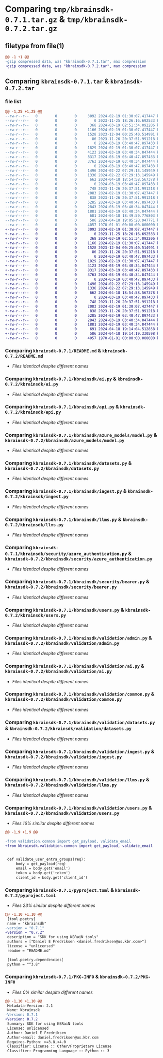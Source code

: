 # Comparing `tmp/kbrainsdk-0.7.1.tar.gz` & `tmp/kbrainsdk-0.7.2.tar.gz`

## filetype from file(1)

```diff
@@ -1 +1 @@
-gzip compressed data, was "kbrainsdk-0.7.1.tar", max compression
+gzip compressed data, was "kbrainsdk-0.7.2.tar", max compression
```

## Comparing `kbrainsdk-0.7.1.tar` & `kbrainsdk-0.7.2.tar`

### file list

```diff
@@ -1,25 +1,25 @@
--rw-r--r--   0        0        0     3092 2024-02-19 01:30:07.417447 kbrainsdk-0.7.1/README.md
--rw-r--r--   0        0        0        0 2023-11-25 18:26:16.692533 kbrainsdk-0.7.1/kbrainsdk/__init__.py
--rw-r--r--   0        0        0      368 2024-03-19 02:51:34.092206 kbrainsdk-0.7.1/kbrainsdk/admin.py
--rw-r--r--   0        0        0     1166 2024-02-19 01:30:07.417447 kbrainsdk-0.7.1/kbrainsdk/ai.py
--rw-r--r--   0        0        0     1528 2023-12-04 00:25:40.514991 kbrainsdk-0.7.1/kbrainsdk/api.py
--rw-r--r--   0        0        0       86 2023-11-26 20:37:51.991218 kbrainsdk-0.7.1/kbrainsdk/apibase.py
--rw-r--r--   0        0        0        0 2024-03-19 03:40:47.897433 kbrainsdk-0.7.1/kbrainsdk/azure_models/__init__.py
--rw-r--r--   0        0        0     1829 2024-02-19 01:30:07.417447 kbrainsdk-0.7.1/kbrainsdk/azure_models/model.py
--rw-r--r--   0        0        0     4123 2024-03-19 03:40:34.047444 kbrainsdk-0.7.1/kbrainsdk/datasets.py
--rw-r--r--   0        0        0     8317 2024-03-19 03:40:47.897433 kbrainsdk-0.7.1/kbrainsdk/ingest.py
--rw-r--r--   0        0        0     3763 2024-03-19 03:40:34.047444 kbrainsdk-0.7.1/kbrainsdk/llms.py
--rw-r--r--   0        0        0        0 2024-03-19 03:40:47.897433 kbrainsdk-0.7.1/kbrainsdk/security/__init__.py
--rw-r--r--   0        0        0     1496 2024-02-22 07:29:13.145949 kbrainsdk-0.7.1/kbrainsdk/security/azure_authentication.py
--rw-r--r--   0        0        0     1336 2024-02-22 07:29:13.145949 kbrainsdk-0.7.1/kbrainsdk/security/bearer.py
--rw-r--r--   0        0        0      662 2024-04-18 18:54:58.567378 kbrainsdk-0.7.1/kbrainsdk/users.py
--rw-r--r--   0        0        0        0 2024-03-19 03:40:47.897433 kbrainsdk-0.7.1/kbrainsdk/validation/__init__.py
--rw-r--r--   0        0        0      748 2023-11-26 20:37:51.991218 kbrainsdk-0.7.1/kbrainsdk/validation/admin.py
--rw-r--r--   0        0        0     2083 2024-02-19 01:30:07.427447 kbrainsdk-0.7.1/kbrainsdk/validation/ai.py
--rw-r--r--   0        0        0      838 2023-11-26 20:37:51.991218 kbrainsdk-0.7.1/kbrainsdk/validation/common.py
--rw-r--r--   0        0        0     5285 2024-03-19 03:40:47.897433 kbrainsdk-0.7.1/kbrainsdk/validation/datasets.py
--rw-r--r--   0        0        0     2843 2024-03-19 03:40:34.047444 kbrainsdk-0.7.1/kbrainsdk/validation/ingest.py
--rw-r--r--   0        0        0     1881 2024-03-19 03:40:34.047444 kbrainsdk-0.7.1/kbrainsdk/validation/llms.py
--rw-r--r--   0        0        0      681 2024-04-18 18:49:59.776803 kbrainsdk-0.7.1/kbrainsdk/validation/users.py
--rw-r--r--   0        0        0      586 2024-04-18 19:05:28.947771 kbrainsdk-0.7.1/pyproject.toml
--rw-r--r--   0        0        0     4057 1970-01-01 00:00:00.000000 kbrainsdk-0.7.1/PKG-INFO
+-rw-r--r--   0        0        0     3092 2024-02-19 01:30:07.417447 kbrainsdk-0.7.2/README.md
+-rw-r--r--   0        0        0        0 2023-11-25 18:26:16.692533 kbrainsdk-0.7.2/kbrainsdk/__init__.py
+-rw-r--r--   0        0        0      368 2024-03-19 02:51:34.092206 kbrainsdk-0.7.2/kbrainsdk/admin.py
+-rw-r--r--   0        0        0     1166 2024-02-19 01:30:07.417447 kbrainsdk-0.7.2/kbrainsdk/ai.py
+-rw-r--r--   0        0        0     1528 2023-12-04 00:25:40.514991 kbrainsdk-0.7.2/kbrainsdk/api.py
+-rw-r--r--   0        0        0       86 2023-11-26 20:37:51.991218 kbrainsdk-0.7.2/kbrainsdk/apibase.py
+-rw-r--r--   0        0        0        0 2024-03-19 03:40:47.897433 kbrainsdk-0.7.2/kbrainsdk/azure_models/__init__.py
+-rw-r--r--   0        0        0     1829 2024-02-19 01:30:07.417447 kbrainsdk-0.7.2/kbrainsdk/azure_models/model.py
+-rw-r--r--   0        0        0     4123 2024-03-19 03:40:34.047444 kbrainsdk-0.7.2/kbrainsdk/datasets.py
+-rw-r--r--   0        0        0     8317 2024-03-19 03:40:47.897433 kbrainsdk-0.7.2/kbrainsdk/ingest.py
+-rw-r--r--   0        0        0     3763 2024-03-19 03:40:34.047444 kbrainsdk-0.7.2/kbrainsdk/llms.py
+-rw-r--r--   0        0        0        0 2024-03-19 03:40:47.897433 kbrainsdk-0.7.2/kbrainsdk/security/__init__.py
+-rw-r--r--   0        0        0     1496 2024-02-22 07:29:13.145949 kbrainsdk-0.7.2/kbrainsdk/security/azure_authentication.py
+-rw-r--r--   0        0        0     1336 2024-02-22 07:29:13.145949 kbrainsdk-0.7.2/kbrainsdk/security/bearer.py
+-rw-r--r--   0        0        0      662 2024-04-18 18:54:58.567378 kbrainsdk-0.7.2/kbrainsdk/users.py
+-rw-r--r--   0        0        0        0 2024-03-19 03:40:47.897433 kbrainsdk-0.7.2/kbrainsdk/validation/__init__.py
+-rw-r--r--   0        0        0      748 2023-11-26 20:37:51.991218 kbrainsdk-0.7.2/kbrainsdk/validation/admin.py
+-rw-r--r--   0        0        0     2083 2024-02-19 01:30:07.427447 kbrainsdk-0.7.2/kbrainsdk/validation/ai.py
+-rw-r--r--   0        0        0      838 2023-11-26 20:37:51.991218 kbrainsdk-0.7.2/kbrainsdk/validation/common.py
+-rw-r--r--   0        0        0     5285 2024-03-19 03:40:47.897433 kbrainsdk-0.7.2/kbrainsdk/validation/datasets.py
+-rw-r--r--   0        0        0     2843 2024-03-19 03:40:34.047444 kbrainsdk-0.7.2/kbrainsdk/validation/ingest.py
+-rw-r--r--   0        0        0     1881 2024-03-19 03:40:34.047444 kbrainsdk-0.7.2/kbrainsdk/validation/llms.py
+-rw-r--r--   0        0        0      691 2024-04-18 19:14:04.512858 kbrainsdk-0.7.2/kbrainsdk/validation/users.py
+-rw-r--r--   0        0        0      586 2024-04-18 19:14:19.330598 kbrainsdk-0.7.2/pyproject.toml
+-rw-r--r--   0        0        0     4057 1970-01-01 00:00:00.000000 kbrainsdk-0.7.2/PKG-INFO
```

### Comparing `kbrainsdk-0.7.1/README.md` & `kbrainsdk-0.7.2/README.md`

 * *Files identical despite different names*

### Comparing `kbrainsdk-0.7.1/kbrainsdk/ai.py` & `kbrainsdk-0.7.2/kbrainsdk/ai.py`

 * *Files identical despite different names*

### Comparing `kbrainsdk-0.7.1/kbrainsdk/api.py` & `kbrainsdk-0.7.2/kbrainsdk/api.py`

 * *Files identical despite different names*

### Comparing `kbrainsdk-0.7.1/kbrainsdk/azure_models/model.py` & `kbrainsdk-0.7.2/kbrainsdk/azure_models/model.py`

 * *Files identical despite different names*

### Comparing `kbrainsdk-0.7.1/kbrainsdk/datasets.py` & `kbrainsdk-0.7.2/kbrainsdk/datasets.py`

 * *Files identical despite different names*

### Comparing `kbrainsdk-0.7.1/kbrainsdk/ingest.py` & `kbrainsdk-0.7.2/kbrainsdk/ingest.py`

 * *Files identical despite different names*

### Comparing `kbrainsdk-0.7.1/kbrainsdk/llms.py` & `kbrainsdk-0.7.2/kbrainsdk/llms.py`

 * *Files identical despite different names*

### Comparing `kbrainsdk-0.7.1/kbrainsdk/security/azure_authentication.py` & `kbrainsdk-0.7.2/kbrainsdk/security/azure_authentication.py`

 * *Files identical despite different names*

### Comparing `kbrainsdk-0.7.1/kbrainsdk/security/bearer.py` & `kbrainsdk-0.7.2/kbrainsdk/security/bearer.py`

 * *Files identical despite different names*

### Comparing `kbrainsdk-0.7.1/kbrainsdk/users.py` & `kbrainsdk-0.7.2/kbrainsdk/users.py`

 * *Files identical despite different names*

### Comparing `kbrainsdk-0.7.1/kbrainsdk/validation/admin.py` & `kbrainsdk-0.7.2/kbrainsdk/validation/admin.py`

 * *Files identical despite different names*

### Comparing `kbrainsdk-0.7.1/kbrainsdk/validation/ai.py` & `kbrainsdk-0.7.2/kbrainsdk/validation/ai.py`

 * *Files identical despite different names*

### Comparing `kbrainsdk-0.7.1/kbrainsdk/validation/common.py` & `kbrainsdk-0.7.2/kbrainsdk/validation/common.py`

 * *Files identical despite different names*

### Comparing `kbrainsdk-0.7.1/kbrainsdk/validation/datasets.py` & `kbrainsdk-0.7.2/kbrainsdk/validation/datasets.py`

 * *Files identical despite different names*

### Comparing `kbrainsdk-0.7.1/kbrainsdk/validation/ingest.py` & `kbrainsdk-0.7.2/kbrainsdk/validation/ingest.py`

 * *Files identical despite different names*

### Comparing `kbrainsdk-0.7.1/kbrainsdk/validation/llms.py` & `kbrainsdk-0.7.2/kbrainsdk/validation/llms.py`

 * *Files identical despite different names*

### Comparing `kbrainsdk-0.7.1/kbrainsdk/validation/users.py` & `kbrainsdk-0.7.2/kbrainsdk/validation/users.py`

 * *Files 16% similar despite different names*

```diff
@@ -1,9 +1,9 @@
 
-from validation.common import get_payload, validate_email
+from kbrainsdk.validation.common import get_payload, validate_email
 
 
 def validate_user_entra_groups(req):
     body = get_payload(req)
     email = body.get('email')
     token = body.get('token')
     client_id = body.get('client_id')
```

### Comparing `kbrainsdk-0.7.1/pyproject.toml` & `kbrainsdk-0.7.2/pyproject.toml`

 * *Files 23% similar despite different names*

```diff
@@ -1,10 +1,10 @@
 [tool.poetry]
 name = "kbrainsdk"
-version = "0.7.1"
+version = "0.7.2"
 description = "SDK for using KBRaiN tools"
 authors = ["Daniel E Fredriksen <daniel.fredriksen@us.kbr.com>"]
 license = "unlicensed"
 readme = "README.md"
 
 [tool.poetry.dependencies]
 python = "^3.8"
```

### Comparing `kbrainsdk-0.7.1/PKG-INFO` & `kbrainsdk-0.7.2/PKG-INFO`

 * *Files 0% similar despite different names*

```diff
@@ -1,10 +1,10 @@
 Metadata-Version: 2.1
 Name: kbrainsdk
-Version: 0.7.1
+Version: 0.7.2
 Summary: SDK for using KBRaiN tools
 License: unlicensed
 Author: Daniel E Fredriksen
 Author-email: daniel.fredriksen@us.kbr.com
 Requires-Python: >=3.8,<4.0
 Classifier: License :: Other/Proprietary License
 Classifier: Programming Language :: Python :: 3
```

